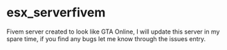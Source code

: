 # esx_serverfivem
Fivem server created to look like GTA Online, I will update this server in my spare time, if you find any bugs let me know through the issues entry.
